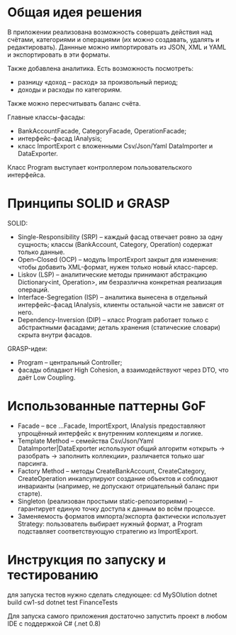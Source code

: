 # Общая идея решения
В приложении реализована возможность совершать действия над счётами, категориями и операциями (их можно создавать, удалять и редактировать).
Даннные можно импортировать из JSON, XML и YAML и экспортировать в эти форматы.

Также добавлена аналитика. Есть возможность посмотреть:
- разницу «доход – расход» за произвольный период;
- доходы и расходы по категориям.

Также можно пересчитывать баланс счёта.

Главные классы-фасады:
- BankAccountFacade, CategoryFacade, OperationFacade;
- интерфейс-фасад IAnalysis;
- класс ImportExport с вложенными Csv/Json/Yaml DataImporter и DataExporter.

Класс Program выступает контроллером пользовательского интерфейса.

# Принципы SOLID и GRASP
SOLID:
- Single-Responsibility (SRP) – каждый фасад отвечает ровно за одну сущность; классы (BankAccount, Category, Operation) содержат только данные.
- Open–Closed (OCP) – модуль ImportExport закрыт для изменения: чтобы добавить XML-формат, нужен только новый класс-парсер.
- Liskov (LSP) – аналитические методы принимают абстракцию Dictionary<int, Operation>, им безразлична конкретная реализация операций.
- Interface-Segregation (ISP) – аналитика вынесена в отдельный интерфейс-фасад IAnalysis, клиенты остальной части не зависят от него.
- Dependency-Inversion (DIP) – класс Program работает только с абстрактными фасадами; деталь хранения (статические словари) скрыта внутри фасадов.

GRASP-идеи:
- Program – центральный Controller;
- фасады обладают High Cohesion, а взаимодействуют через DTO, что даёт Low Coupling.

# Использованные паттерны GoF
- Facade – все …Facade, ImportExport, IAnalysis предоставляют упрощённый интерфейс к внутренним коллекциям и логике.
- Template Method – семейства Csv/Json/Yaml DataImporter|DataExporter используют общий алгоритм «открыть → разобрать → заполнить коллекции», различается только шаг парсинга.
- Factory Method – методы CreateBankAccount, CreateCategory, CreateOperation инкапсулируют создание объектов и соблюдают инварианты (например, не допускают отрицательный баланс при старте).
- Singleton (реализован простыми static-репозиториями) – гарантирует единую точку доступа к данным во всём процессе.
- Заменяемость форматов импорта/экспорта фактически использует Strategy: пользователь выбирает нужный формат, а Program подставляет соответствующую стратегию из ImportExport.

# Инструкция по запуску и тестированию 
для запуска тестов нужно сделать следующее:
cd MySOlution
dotnet build cw1-sd
dotnet test  FinanceTests

Для запуска самого приложения достаточно запустить проект в любом IDE с поддержкой C# (.net 0.8)
